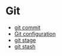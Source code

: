 # Git

- [git commit](https://github.com/mlin6436/eden/blob/master/git/git%20commit.md)
- [Git configuration](https://github.com/mlin6436/eden/blob/master/git/git%20configuration.md)
- [git stage](https://github.com/mlin6436/eden/blob/master/git/git%20stage.md)
- [git stash](https://github.com/mlin6436/eden/blob/master/git/git%20stash.md)
